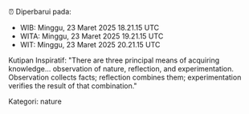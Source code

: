 ⏰ Diperbarui pada:
- WIB: Minggu, 23 Maret 2025 18.21.15 UTC
- WITA: Minggu, 23 Maret 2025 19.21.15 UTC
- WIT: Minggu, 23 Maret 2025 20.21.15 UTC

Kutipan Inspiratif:
"There are three principal means of acquiring knowledge... observation of nature, reflection, and experimentation. Observation collects facts; reflection combines them; experimentation verifies the result of that combination."


Kategori: nature

